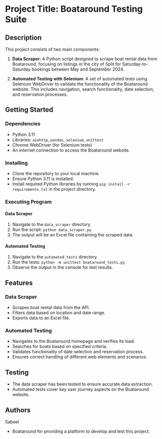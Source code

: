 # Project Title: Boataround Testing Suite

## Description

This project consists of two main components:

1. **Data Scraper**: A Python script designed to scrape boat rental data from Boataround, focusing on listings in the city of Split for Saturday-to-Saturday bookings between May and September 2024.

2. **Automated Testing with Selenium**: A set of automated tests using Selenium WebDriver to validate the functionality of the Boataround website. This includes navigation, search functionality, date selection, and reservation processes.

## Getting Started

### Dependencies

- Python 3.11
- Libraries: `aiohttp`, `pandas`, `selenium`, `unittest`
- Chrome WebDriver (for Selenium tests)
- An internet connection to access the Boataround website.

### Installing

- Clone the repository to your local machine.
- Ensure Python 3.11 is installed.
- Install required Python libraries by running `pip install -r requirements.txt` in the project directory.

### Executing Program

#### Data Scraper

1. Navigate to the `data_scraper` directory.
2. Run the script: `python data_scraper.py`
3. The output will be an Excel file containing the scraped data.

#### Automated Testing

1. Navigate to the `automated_tests` directory.
2. Run the tests: `python -m unittest boataround_tests.py`
3. Observe the output in the console for test results.

## Features

### Data Scraper

- Scrapes boat rental data from the API.
- Filters data based on location and date range.
- Exports data to an Excel file.

### Automated Testing

- Navigates to the Boataround homepage and verifies its load.
- Searches for boats based on specified criteria.
- Validates functionality of date selection and reservation process.
- Ensures correct handling of different web elements and scenarios.

## Testing

- The data scraper has been tested to ensure accurate data extraction.
- Automated tests cover key user journey aspects on the Boataround website.


## Authors

Sabeel



- Boataround for providing a platform to develop and test this project.
